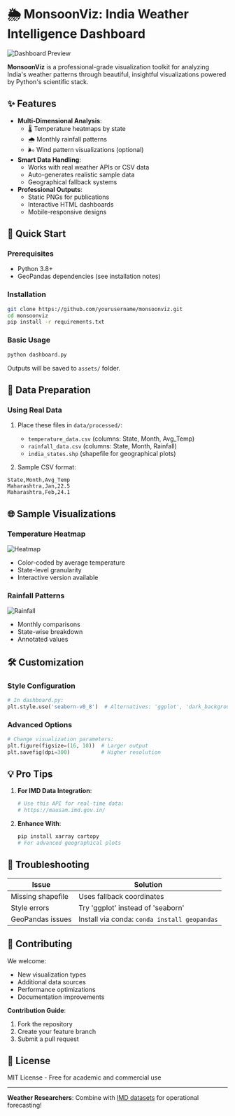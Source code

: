 # 🌦️ MonsoonViz: India Weather Intelligence Dashboard

![Dashboard Preview](assets/temperature_heatmap.png)

**MonsoonViz** is a professional-grade visualization toolkit for analyzing India's weather patterns through beautiful, insightful visualizations powered by Python's scientific stack.

## ✨ Features

- **Multi-Dimensional Analysis**:
  - 🌡️ Temperature heatmaps by state
  - 🌧️ Monthly rainfall patterns
  - 🌬️ Wind pattern visualizations (optional)
- **Smart Data Handling**:
  - Works with real weather APIs or CSV data
  - Auto-generates realistic sample data
  - Geographical fallback systems
- **Professional Outputs**:
  - Static PNGs for publications
  - Interactive HTML dashboards
  - Mobile-responsive designs

## 🚀 Quick Start

### Prerequisites
- Python 3.8+
- GeoPandas dependencies (see installation notes)

### Installation
```bash
git clone https://github.com/yourusername/monsoonviz.git
cd monsoonviz
pip install -r requirements.txt
```

### Basic Usage
```bash
python dashboard.py
```
Outputs will be saved to `assets/` folder.

## 📂 Data Preparation

### Using Real Data
1. Place these files in `data/processed/`:
   - `temperature_data.csv` (columns: State, Month, Avg_Temp)
   - `rainfall_data.csv` (columns: State, Month, Rainfall) 
   - `india_states.shp` (shapefile for geographical plots)

2. Sample CSV format:
```csv
State,Month,Avg_Temp
Maharashtra,Jan,22.5
Maharashtra,Feb,24.1
```

## 🌐 Sample Visualizations

### Temperature Heatmap
![Heatmap](assets/temperature_heatmap.png)
- Color-coded by average temperature
- State-level granularity
- Interactive version available

### Rainfall Patterns
![Rainfall](assets/rainfall_barchart.png)
- Monthly comparisons
- State-wise breakdown
- Annotated values

## 🛠️ Customization

### Style Configuration
```python
# In dashboard.py:
plt.style.use('seaborn-v0_8')  # Alternatives: 'ggplot', 'dark_background'
```

### Advanced Options
```python
# Change visualization parameters:
plt.figure(figsize=(16, 10))  # Larger output
plt.savefig(dpi=300)          # Higher resolution
```

## 💡 Pro Tips

1. **For IMD Data Integration**:
   ```python
   # Use this API for real-time data:
   # https://mausam.imd.gov.in/
   ```

2. **Enhance With**:
   ```bash
   pip install xarray cartopy
   # For advanced geographical plots
   ```

## 🐛 Troubleshooting

| Issue | Solution |
|-------|----------|
| Missing shapefile | Uses fallback coordinates |
| Style errors | Try 'ggplot' instead of 'seaborn' |
| GeoPandas issues | Install via conda: `conda install geopandas` |

## 🤝 Contributing

We welcome:
- New visualization types
- Additional data sources
- Performance optimizations
- Documentation improvements

**Contribution Guide**:
1. Fork the repository
2. Create your feature branch
3. Submit a pull request

## 📜 License

MIT License - Free for academic and commercial use

---

**Weather Researchers**: Combine with [IMD datasets](https://mausam.imd.gov.in/) for operational forecasting!
